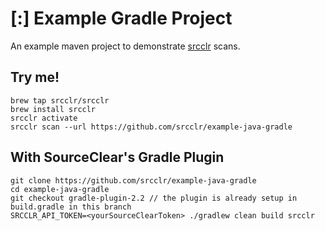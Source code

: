 # [:] Example Gradle Project

An example maven project to demonstrate [srcclr](https://www.srcclr.com) scans.

## Try me!

```
brew tap srcclr/srcclr
brew install srcclr
srcclr activate
srcclr scan --url https://github.com/srcclr/example-java-gradle
```

## With SourceClear's Gradle Plugin
```
git clone https://github.com/srcclr/example-java-gradle
cd example-java-gradle
git checkout gradle-plugin-2.2 // the plugin is already setup in build.gradle in this branch
SRCCLR_API_TOKEN=<yourSourceClearToken> ./gradlew clean build srcclr
```
